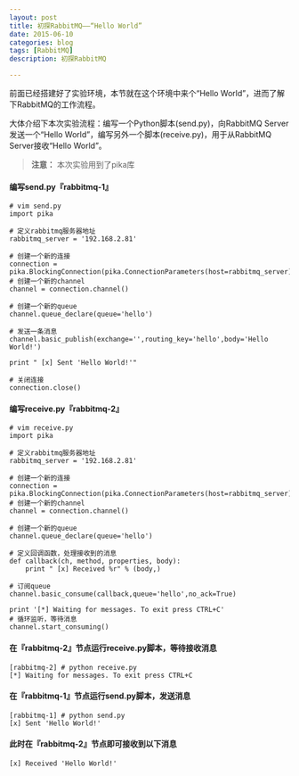 ```yaml
---
layout: post
title: 初探RabbitMQ——“Hello World”
date: 2015-06-10
categories: blog
tags: [RabbitMQ]
description: 初探RabbitMQ

---
```


前面已经搭建好了实验环境，本节就在这个环境中来个“Hello World”，进而了解下RabbitMQ的工作流程。

大体介绍下本次实验流程：编写一个Python脚本(send.py)，向RabbitMQ Server发送一个“Hello World”，编写另外一个脚本(receive.py)，用于从RabbitMQ Server接收“Hello World”。

> **注意：** 本次实验用到了pika库

#### 编写send.py『rabbitmq-1』

    # vim send.py
    import pika

    # 定义rabbitmq服务器地址
    rabbitmq_server = '192.168.2.81'

    # 创建一个新的连接
    connection = pika.BlockingConnection(pika.ConnectionParameters(host=rabbitmq_server))
    # 创建一个新的channel
    channel = connection.channel()

    # 创建一个新的queue
    channel.queue_declare(queue='hello')

    # 发送一条消息
    channel.basic_publish(exchange='',routing_key='hello',body='Hello World!')

    print " [x] Sent 'Hello World!'"

    # 关闭连接
    connection.close()

#### 编写receive.py『rabbitmq-2』

    # vim receive.py
    import pika  

    # 定义rabbitmq服务器地址
    rabbitmq_server = '192.168.2.81'

    # 创建一个新的连接  
    connection = pika.BlockingConnection(pika.ConnectionParameters(host=rabbitmq_server))  
    # 创建一个新的channel
    channel = connection.channel()  

    # 创建一个新的queue
    channel.queue_declare(queue='hello')

    # 定义回调函数，处理接收到的消息
    def callback(ch, method, properties, body):
        print " [x] Received %r" % (body,)

    # 订阅queue
    channel.basic_consume(callback,queue='hello',no_ack=True)

    print '[*] Waiting for messages. To exit press CTRL+C'
    # 循环监听，等待消息
    channel.start_consuming()

#### 在『rabbitmq-2』节点运行receive.py脚本，等待接收消息

    [rabbitmq-2] # python receive.py
    [*] Waiting for messages. To exit press CTRL+C

#### 在『rabbitmq-1』节点运行send.py脚本，发送消息

    [rabbitmq-1] # python send.py
    [x] Sent 'Hello World!'

#### 此时在『rabbitmq-2』节点即可接收到以下消息

    [x] Received 'Hello World!'
    
